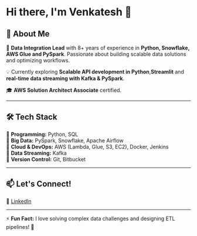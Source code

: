 # Hi there, I'm Venkatesh 👋  

## 🚀 About Me  
🎯 **Data Integration Lead** with 8+ years of experience in **Python, Snowflake, AWS Glue and PySpark**. Passionate about building scalable data solutions and optimizing workflows.  

💡 Currently exploring **Scalable API development in Python**,**Streamlit**  and **real-time data streaming with Kafka & PySpark**.  

🎓 **AWS Solution Architect Associate** certified.  

---

## 🛠️ Tech Stack  
🔹 **Programming:** Python, SQL  
🔹 **Big Data:** PySpark, Snowflake, Apache Airflow  
🔹 **Cloud & DevOps:** AWS (Lambda, Glue, S3, EC2), Docker, Jenkins  
🔹 **Data Streaming:** Kafka  
🔹 **Version Control:** Git, Bitbucket  

---

## 📫 Let's Connect!  
🔗 [LinkedIn](www.linkedin.com/in/venkatesh-shankar-10398773)

---

⚡ **Fun Fact:** I love solving complex data challenges and designing ETL pipelines! 🚀
